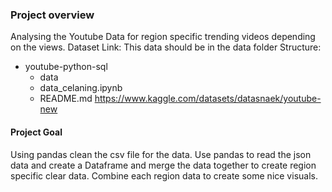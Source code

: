 ### Project overview
Analysing the Youtube Data for region specific trending videos depending on the views.
Dataset Link:
This data should be in the data folder
Structure:
- youtube-python-sql
    - data
    - data_celaning.ipynb
    - README.md
https://www.kaggle.com/datasets/datasnaek/youtube-new

#### Project Goal

Using pandas clean the csv file for the data.
Use pandas to read the json data and create a Dataframe and merge the data together to create region specific clear data.
Combine each region data to create some nice visuals.

